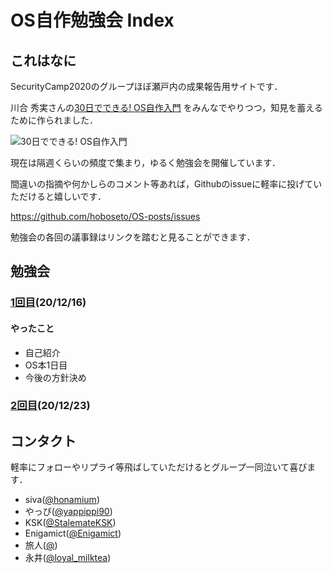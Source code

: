 # OS自作勉強会 Index

## これはなに
SecurityCamp2020のグループほぼ瀬戸内の成果報告用サイトです．

川合 秀実さんの[30日でできる! OS自作入門](https://www.amazon.co.jp/30%E6%97%A5%E3%81%A7%E3%81%A7%E3%81%8D%E3%82%8B-OS%E8%87%AA%E4%BD%9C%E5%85%A5%E9%96%80-%E5%B7%9D%E5%90%88-%E7%A7%80%E5%AE%9F/dp/4839919844) 
をみんなでやりつつ，知見を蓄えるために作られました．

![30日でできる! OS自作入門](os.jpg)

現在は隔週くらいの頻度で集まり，ゆるく勉強会を開催しています．

間違いの指摘や何かしらのコメント等あれば，Githubのissueに軽率に投げていただけると嬉しいです．

https://github.com/hoboseto/OS-posts/issues


勉強会の各回の議事録はリンクを踏むと見ることができます．

## 勉強会

### [1回目](1day_log "議事録")(20/12/16)

#### やったこと
* 自己紹介
* OS本1日目
* 今後の方針決め

### [2回目](2day_log "議事録")(20/12/23)

## コンタクト
軽率にフォローやリプライ等飛ばしていただけるとグループ一同泣いて喜びます．

- siva([@honamium](https://twitter.com/honamium/ "twitter"))
- やっぴ([@yappippi90](https://twitter.com/yappippi90/ "twitter"))
- KSK([@StalemateKSK](https://twitter.com/StalemateKSK/ "twitter"))
- Enigamict([@Enigamict](https://twitter.com/Enigamict/ "twitter"))
- 旅人([@](https://twitter.com// "twitter"))
- 永井([@loyal_milktea](https://twitter.com/loyal_milktea/ "twitter"))
